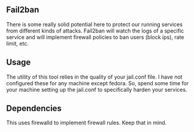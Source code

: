 ## Fail2ban
There is some really solid potential here to protect our running services from different kinds of attacks. Fail2ban will watch the logs of a specific service and will implement firewall policies to ban users (block ips), rate limit, etc.

## Usage
The utility of this tool relies in the quality of your jail.conf file. I have not configured these for any machine except fedora. So, spend some time for your machine setting up the jail.conf to specifically harden your services.

## Dependencies
This uses firewalld to implement firewall rules. Keep that in mind.